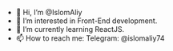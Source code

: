 - 👋 Hi, I’m @IslomAliy
- 👀 I’m interested in Front-End development.
- 🌱 I’m currently learning ReactJS.
- 📫 How to reach me: Telegram: @islomaliy74

<!---
IslomAliy/IslomAliy is a ✨ special ✨ repository because its `README.md` (this file) appears on your GitHub profile.
You can click the Preview link to take a look at your changes.
--->

